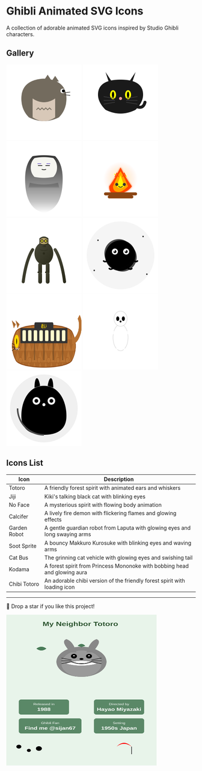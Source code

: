 # Ghibli Animated SVG Icons
A collection of adorable animated SVG icons inspired by Studio Ghibli characters.

## Gallery
<p>
<img src="svg/totoro-side-icon.svg" width="200" height="200" alt="Totoro">
<img src="svg/jiji-cat-icon.svg" width="200" height="200" alt="Jiji">
<img src="svg/no-face-icon.svg" width="200" height="200" alt="No Face">
<img src="svg/calcifer-icon-pointy.svg" width="200" height="200" alt="Calcifer">
<img src="svg/garden-robot-laputa-v3.svg" width="200" height="200" alt="Garden Robot">
<img src="svg/soot-sprite.svg" width="200" height="200" alt="Soot Sprite">
<img src="svg/catbus.svg" width="200" height="200" alt="Catbus">
<img src="svg/kodama-spirit.svg" width="200" height="200" alt="Kodama">
<img src="svg/chibi-totoro-loading.svg" width="200" height="200" alt="Totoro">
</p>

## Icons List
| Icon | Description |
|------|-------------|
| Totoro | A friendly forest spirit with animated ears and whiskers |
| Jiji | Kiki's talking black cat with blinking eyes |
| No Face | A mysterious spirit with flowing body animation |
| Calcifer | A lively fire demon with flickering flames and glowing effects |
| Garden Robot | A gentle guardian robot from Laputa with glowing eyes and long swaying arms |
| Soot Sprite | A bouncy Makkuro Kurosuke with blinking eyes and waving arms | 
| Cat Bus | The grinning cat vehicle with glowing eyes and swishing tail |
| Kodama | A forest spirit from Princess Mononoke with bobbing head and glowing aura |
| Chibi Totoro | An adorable chibi version of the friendly forest spirit with loading icon|


---
💫 Drop a star if you like this project!

<img src="totoro-infographic.svg" width="400" height="400" alt="Ghibli-Fan">